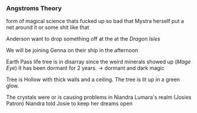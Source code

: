 ### Angstroms Theory 
form of magical science thats fucked up so bad that Mystra herself put a net around it or some shit like that

Anderson want to drop something off at the at the *Dragon Isles* 

We will be joining Genna on their ship in the afternoon 

Earth Pass life tree is in disarray since the weird minerals showed up (*Mage Eye*)
It has been dormant for 2 years. -> dormant and dark magic

Tree is Hollow with thick walls and a ceiling. 
The tree is lit up in a green glow. 

The crystals were or is causing problems in Niandra Lumara's realm (Josies Patron)
Niandra told Josie to keep her dreams open